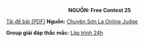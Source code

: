 **<center>NGUỒN: Free Contest 25</center>**

[Tải đề bài (PDF)](/statements/2165/matches.pdf)
**Nguồn:** [Chuyên Sơn La Online Judge](http://csloj.ddns.net/)

**Group giải đáp thắc mắc:** [Lập trình 24h](https://www.facebook.com/groups/1386904321519984)